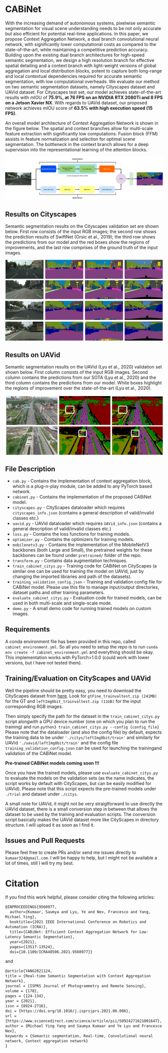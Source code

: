 # CABiNet

With the increasing demand of autonomous systems, pixelwise semantic segmentation for visual scene understanding needs to be not only accurate but also efficient for potential real-time applications. In this paper, we propose Context Aggregation Network, a dual branch convolutional neural network, with significantly lower computational costs as compared to the state-of-the-art, while maintaining a competitive prediction accuracy. Building upon the existing dual branch architectures for high-speed semantic segmentation, we design a high resolution branch for effective spatial detailing and a context branch with light-weight versions of global aggregation and local distribution blocks, potent to capture both long-range and local contextual dependencies required for accurate semantic segmentation, with low computational overheads. We evaluate our method on two semantic segmentation datasets, namely Cityscapes dataset and UAVid dataset. For Cityscapes test set, our model achieves state-of-the-art results with mIOU of __75.9%, at 76 FPS on an NVIDIA RTX 2080Ti and 8 FPS on a Jetson Xavier NX__. With regards to UAVid dataset, our proposed network achieves mIOU score of __63.5% with high execution speed (15 FPS)__. 

An overall model architecture of Context Aggregation Network is shown in the figure below. The spatial and context branches allow for multi-scale feature extraction with significantly low computations. Fusion block (FFM) assists in feature normalization and selection for optimal scene segmentation. The bottleneck in the context branch allows for a deep supervision into the representational learning of the attention blocks.

![title](imgs/cabinet.jpg)

## Results on Cityscapes

Semantic segmentation results on the Cityscapes validation set are shown below. First row consists of the input RGB images; the second row shows the prediction results of SwiftNet (Orsic et al., 2019); the third row shows the predictions from our model and the red boxes show the regions of improvements, and the last row comprises of the ground truth of the input images.

![title](imgs/citys.jpg)


## Results on UAVid

Semantic segmentation results on the UAVid (Lyu et al., 2020) validation set shown below. First column consists of the input RGB images. Second column contains the predictions from our SOTA (Lyu et al., 2020) and the third column contains the predictions from our model. White boxes highlight the regions of improvement over the state-of-the-art (Lyu et al., 2020).

![title](imgs/uavid_r.jpg)


## File Description

* `cab.py` - Contains the implementation of context aggregation block, which is a plug-n-play module, can be added to any PyTorch based network.
* `cabinet.py` - Contains the implementation of the proposed CABiNet model.
* `cityscapes.py` - CityScapes dataloader which requires `cityscapes_info.json` (contains a general description of valid/invalid classes etc.)
* `uavid.py` - UAVid dataloader which requires `UAVid_info.json` (contains a general description of valid/invalid classes etc.)
* `loss.py` - Contains the loss functions for training models.
* `optimizer.py` - Contains the optimizers for training models.
* `mobilenetv3.py` - Contains the implementation of the MobileNetV3 backbones (both Large and Small), the pretrained weights for these backbones can be found under `pretrained/` folder of the repo.
* `transform.py` - Contains data augmentation techniques.
* `train_cabinet_citys.py` - Training code for CABiNet on CityScapes (a similar one can be used for training the model on UAVid, just by changing the imported libraries and path of the datasets).
* `training_validation_config.json` - Training and validation config file for CABiNet model. Please use this file to manage input/output directories, dataset paths and other training parameters.
* `evaluate_cabinet_citys.py` - Evaluation code for trained models, can be used in both multi-scale and single-scale mode.
* `demo.py` - A small demo code for running trained models on custom images.

## Requirements

A conda environment file has been provided in this repo, called `cabinet_environment.yml`. So all you need to setup the repo is to run `conda env create -f cabinet_environment.yml` and everything should be okay. This implementation works with PyTorch>1.0.0 (could work with lower versions, but I have not tested them).

## Training/Evaluation on CityScapes and UAVid

Well the pipeline should be pretty easy, you need to download the CityScapes dataset from [here](https://www.cityscapes-dataset.com/downloads/). Look for `gtFine_trainvaltest.zip (241MB)` for the GT and 
`leftImg8bit_trainvaltest.zip (11GB)` for the input corresponding RGB images.

Then simply specify the path for the dataset in the `train_cabinet_citys.py` script alongwith a GPU device number (one on which you plan to run the training) and run `python3 train_cabinet_citys.py --config {config_file}`
Please note that the dataloader (and also the config file) by default, expects the training data to be under `'./citys/leftImg8bit/train'` and similarly for UAVid `'./uavid/leftImg8bit/train'` and the config file `training_validation_config.json` can be used for launching the trainingand validation of the CABiNet model.

__Pre-trained CABiNet models coming soon !!!__

Once you have the trained models, please use `evaluate_cabinet_citys.py` to evaluate the models on the validation sets (as the name indicates, the script works by default with CityScapes, but can be easily modified for UAVid). Please note that this script expects the pre-trained models under `./trial` and dataset under `./citys`.

A small note for UAVid, it might not be very straigtforward to use directly the UAVid dataset, there is a small conversion step in between that allows the dataset to be used by the training and evaluation scripts. The conversion script basically makes the UAVid dataset more like CityScapes in directory structure. I will upload it as soon as I find it.

## Issues and Pull Requests

Please feel free to create PRs and/or send me issues directly to `kumaar324@gmail.com`. I will be happy to help, but I might not be available a lot of times, still I will try my best.

# Citation

If you find this work helpful, please consider citing the following articles:

```
@INPROCEEDINGS{9560977,
  author={Kumaar, Saumya and Lyu, Ye and Nex, Francesco and Yang, Michael Ying},
  booktitle={2021 IEEE International Conference on Robotics and Automation (ICRA)}, 
  title={CABiNet: Efficient Context Aggregation Network for Low-Latency Semantic Segmentation}, 
  year={2021},
  pages={13517-13524},
  doi={10.1109/ICRA48506.2021.9560977}}

```
and 
```
@article{YANG2021124,
title = {Real-time Semantic Segmentation with Context Aggregation Network},
journal = {ISPRS Journal of Photogrammetry and Remote Sensing},
volume = {178},
pages = {124-134},
year = {2021},
issn = {0924-2716},
doi = {https://doi.org/10.1016/j.isprsjprs.2021.06.006},
url = {https://www.sciencedirect.com/science/article/pii/S0924271621001647},
author = {Michael Ying Yang and Saumya Kumaar and Ye Lyu and Francesco Nex},
keywords = {Semantic segmentation, Real-time, Convolutional neural network, Context aggregation network}
}
```